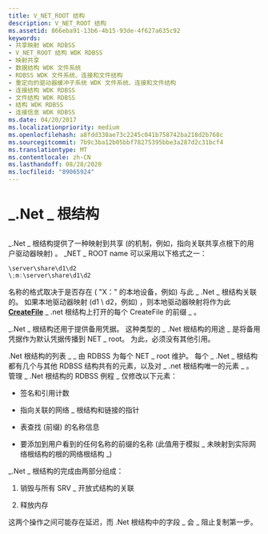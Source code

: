 ```yaml
---
title: V_NET_ROOT 结构
description: V_NET_ROOT 结构
ms.assetid: 866eba91-13b6-4b15-93de-4f627a635c92
keywords:
- 共享映射 WDK RDBSS
- V_NET_ROOT 结构 WDK RDBSS
- 映射共享
- 数据结构 WDK 文件系统
- RDBSS WDK 文件系统、连接和文件结构
- 重定向的驱动器缓冲子系统 WDK 文件系统、连接和文件结构
- 连接结构 WDK RDBSS
- 文件结构 WDK RDBSS
- 结构 WDK RDBSS
- 连接信息 WDK RDBSS
ms.date: 04/20/2017
ms.localizationpriority: medium
ms.openlocfilehash: a8fdd338ae73c2245c041b758742ba218d2b768c
ms.sourcegitcommit: 7b9c3ba12b05bbf78275395bbe3a287d2c31bcf4
ms.translationtype: MT
ms.contentlocale: zh-CN
ms.lasthandoff: 08/28/2020
ms.locfileid: "89065924"
---
```

# <a name="the-v_net_root-structure"></a>\_.Net \_ 根结构


## <span id="ddk_the_v_net_root_structure_if"></span><span id="DDK_THE_V_NET_ROOT_STRUCTURE_IF"></span>


\_.Net \_ 根结构提供了一种映射到共享 (的机制，例如，指向关联共享点根下的用户驱动器映射) 。 \_NET \_ ROOT name 可以采用以下格式之一：

```cpp
\server\share\d1\d2
\;m:\server\share\d1\d2
```

名称的格式取决于是否存在 ( "X：" 的本地设备，例如) 与此 \_ .Net \_ 根结构关联的。 如果本地驱动器映射 (d1 \\ d2，例如) ，则本地驱动器映射将作为此[**CreateFile**](/windows/desktop/api/fileapi/nf-fileapi-createfilea) \_ .net 根结构上打开的每个 CreateFile 的前缀 \_ 。

\_.Net \_ 根结构还用于提供备用凭据。 这种类型的 \_ .Net 根结构的用途 \_ 是将备用凭据作为默认凭据传播到 NET \_ root。 为此，必须没有其他引用。

.Net 根结构的列表 \_ \_ 由 RDBSS 为每个 NET \_ root 维护。 每个 \_ .Net \_ 根结构都有几个与其他 RDBSS 结构共有的元素，以及对 \_ .net 根结构唯一的元素 \_ 。 管理 \_ .Net 根结构的 RDBSS 例程 \_ 仅修改以下元素：

-   签名和引用计数

-   指向关联的网络 \_ 根结构和链接的指针

-   表查找 (前缀) 的名称信息

-   要添加到用户看到的任何名称的前缀的名称 (此值用于模拟 \_ 未映射到实际网络根结构的根的网络根结构 \_) 

\_.Net \_ 根结构的完成由两部分组成：

1.  销毁与所有 SRV \_ 开放式结构的关联

2.  释放内存

这两个操作之间可能存在延迟，而 .Net 根结构中的字段 \_ 会 \_ 阻止复制第一步。

 

